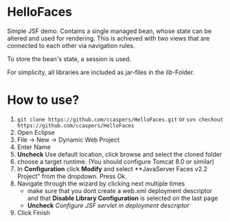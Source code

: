 # HelloFaces

Simple JSF demo. Contains a single managed bean, whose state can be altered and used for 
rendering. This is achieved with two views that are connected to each other via navigation rules.

To store the bean's state, a session is used.

For simplicity, all libraries are included as jar-files in the *lib*-Folder.


# How to use?

1. `git clone https://github.com/ccaspers/HelloFaces.git` or `svn checkout https://github.com/ccaspers/HelloFaces`
2. Open Eclipse
3. File -> New -> Dynamic Web Project
4. Enter Name
5. **Uncheck** Use default location, click browse and select the cloned folder
6. choose a target runtime. (You should configure Tomcat 8.0 or similar)
7. In **Configuration** click **Modify** and select **JavaServer Faces v2.2 Project" from the 
dropdown. Press Ok.
9. Navigate through the wizard by clicking next multiple times
   - make sure that you dont create a web.xml deployment descriptor 
     and that **Disable Library Configuration** is selected on the last page
   - **Uncheck** *Configure JSF servlet in deployment descriptor*
12. Click Finish
